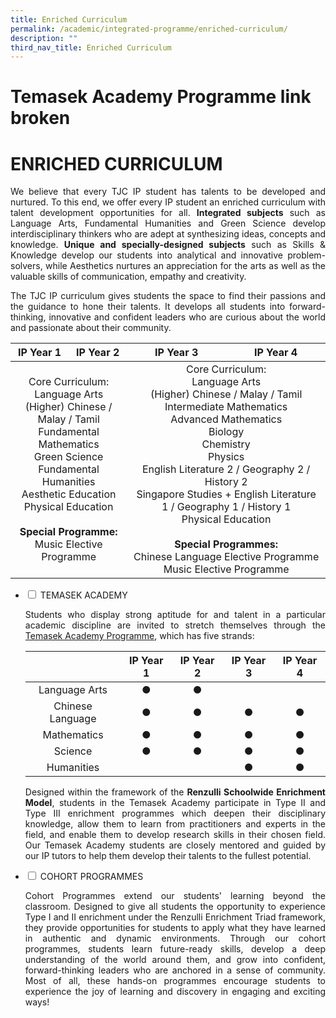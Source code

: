 ```yaml
---
title: Enriched Curriculum
permalink: /academic/integrated-programme/enriched-curriculum/
description: ""
third_nav_title: Enriched Curriculum
---
```

# Temasek Academy Programme link broken

# ENRICHED CURRICULUM

<p style="text-align: justify;">We believe that every TJC IP student has talents to be developed and nurtured. To this end, we offer every IP student an enriched curriculum with talent development opportunities for all. <b>Integrated subjects</b> such as Language Arts, Fundamental Humanities and Green Science develop interdisciplinary thinkers who are adept at synthesizing ideas, concepts and knowledge. <b>Unique and specially-designed subjects</b> such as Skills & Knowledge develop our students into analytical and innovative problem-solvers, while Aesthetics nurtures an appreciation for the arts as well as the valuable skills of communication, empathy and creativity.</p>

<p style="text-align: justify;">The TJC IP curriculum gives students the space to find their passions and the guidance to hone their talents. It develops all students into forward-thinking, innovative and confident leaders who are curious about the world and passionate about their community.</p>

<table>
<thead>
<tr>
<th style="text-align: center;">IP Year 1</th>
<th style="text-align: center;">IP Year 2</th>
<th style="text-align: center;">IP Year 3</th>
<th style="text-align: center;">IP Year 4</th>
</tr>
</thead>
<tbody>
<tr>
<td style="text-align: center;" colspan="2">Core Curriculum:<br />Language Arts<br />(Higher) Chinese / Malay / Tamil<br />Fundamental Mathematics<br />Green Science<br />Fundamental Humanities<br />Aesthetic Education<br />Physical Education<br /><br /><b>Special Programme:</b><br>Music Elective Programme</td>
<td style="text-align: center;" colspan="2">Core Curriculum:<br />Language Arts<br />(Higher) Chinese / Malay / Tamil<br />Intermediate Mathematics<br />Advanced Mathematics<br />Biology<br />Chemistry<br />Physics<br />English Literature 2 / Geography 2 / History 2<br />Singapore Studies + English Literature 1 / Geography 1 / History 1<br />Physical Education<br /><br /><b>Special Programmes:</b><br />Chinese Language Elective Programme<br />Music Elective Programme</td>
</tr>
</tbody>
</table>


<ul class="jekyllcodex_accordion">
  <li>
    <input type="checkbox" id="accordion1">
    <label for="accordion1">TEMASEK ACADEMY</label>
    <div>
			<p style="text-align: justify;">Students who display strong aptitude for and talent in a particular academic discipline are invited to stretch themselves through the <a href="https://www.temasekjc.moe.edu.sg/academic-1/integrated-programme/enriched-curriculum/temasek-academy">Temasek Academy Programme</a>, which has five strands:</p>
			<table>
<thead>
<tr>
<th style="text-align: center;">&nbsp;</th>
<th style="text-align: center;">IP Year 1</th>
<th style="text-align: center;">IP Year 2</th>
<th style="text-align: center;">IP Year 3</th>
<th style="text-align: center;">IP Year 4</th>
</tr>
</thead>
<tbody>
<tr>
<td style="text-align: center;">Language Arts</td>
<td style="text-align: center;">●</td>
<td style="text-align: center;">●</td>
<td style="text-align: center;">&nbsp;</td>
<td style="text-align: center;">&nbsp;</td>
</tr>
<tr>
<td style="text-align: center;">Chinese Language</td>
<td style="text-align: center;">●</td>
<td style="text-align: center;">●</td>
<td style="text-align: center;">●</td>
<td style="text-align: center;">●</td>
</tr>
<tr>
<td style="text-align: center;">Mathematics</td>
<td style="text-align: center;">●</td>
<td style="text-align: center;">●</td>
<td style="text-align: center;">●</td>
<td style="text-align: center;">●</td>
</tr>
<tr>
<td style="text-align: center;">Science</td>
<td style="text-align: center;">●</td>
<td style="text-align: center;">●</td>
<td style="text-align: center;">●</td>
<td style="text-align: center;">●</td>
</tr>
<tr>
<td style="text-align: center;">Humanities</td>
<td style="text-align: center;">&nbsp;</td>
<td style="text-align: center;">&nbsp;</td>
<td style="text-align: center;">●</td>
<td style="text-align: center;">●</td>
</tr>
</tbody>
</table>
    <p style="text-align: justify;">Designed within the framework of the <b>Renzulli Schoolwide Enrichment Model</b>, students in the Temasek Academy participate in Type II and Type III enrichment programmes which deepen their disciplinary knowledge, allow them to learn from practitioners and experts in the field, and enable them to develop research skills in their chosen field. Our Temasek Academy students are closely mentored and guided by our IP tutors to help them develop their talents to the fullest potential.</p>
    </div>
	</li> 
  <li>
    <input type="checkbox" id="accordion2">
    <label for="accordion2">COHORT PROGRAMMES</label>
    <div>
			<p style="text-align: justify;">Cohort Programmes extend our students' learning beyond the classroom. Designed to give all students the opportunity to experience Type I and II enrichment under the Renzulli Enrichment Triad framework, they provide opportunities for students to apply what they have learned in authentic and dynamic environments. Through our cohort programmes, students learn future-ready skills, develop a deep understanding of the world around them, and grow into confident, forward-thinking leaders who are anchored in a sense of community. Most of all, these hands-on programmes encourage students to experience the joy of learning and discovery in engaging and exciting ways!</p>
    </div>
	</li> 
	</ul>